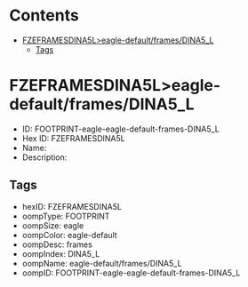 



Contents
========

* [FZEFRAMESDINA5L>eagle-default/frames/DINA5_L](#fzeframesdina5leagle-defaultframesdina5_l)
	* [Tags](#tags)

# FZEFRAMESDINA5L>eagle-default/frames/DINA5_L

- ID: FOOTPRINT-eagle-eagle-default-frames-DINA5_L
- Hex ID: FZEFRAMESDINA5L
- Name: 
- Description: 

## Tags

- hexID: FZEFRAMESDINA5L
- oompType: FOOTPRINT
- oompSize: eagle
- oompColor: eagle-default
- oompDesc: frames
- oompIndex: DINA5_L
- oompName: eagle-default/frames/DINA5_L
- oompID: FOOTPRINT-eagle-eagle-default-frames-DINA5_L
